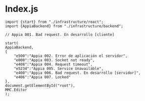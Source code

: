 # Index.js

    import {start} from "./infrastructure/react";
    import {AppiaBackend} from "./infrastructure/backend";

    // Appia 001. Bad request. En desarrollo [cliente]

    start(
    AppiaBackend,
    {
        "e500":"Appia 002. Error de aplicación el servidor",
        "e000":"Appia 003. Socket not ready",
        "e408":"Appia 004. Request timeout",
        "e5234":"Appia 005. Service Unavailable",
        "e400":"Appia 006. Bad request. En desarrollo [servidor]",
        "e406":"Appia 007. Locked"
    },
    document.getElementById("root"), 
    MMC.Editor
    );